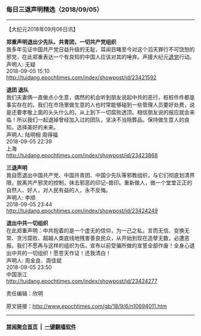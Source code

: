 ### 每日三退声明精选（2018/09/05）
------------------------

<p>【大纪元2018年09月06日讯】</p>
<p><strong>郑重声明退出少先队、共青团，一切共产党组织</strong><br />
我多年见证中国共产党日益升级的无耻，耳闻目睹至今对这个滔天罪行不可饶恕的邪党，在此郑重表达一个有良知的中国人应该对其的唾弃。声援大纪元<a href="http://www.epochtimes.com/gb/tag/%E9%80%80%E5%85%9A.html">退党</a>行动。<br />
声明人: 无疑<br />
2018-09-05 15:10<br />
<a href="http://tuidang.epochtimes.com/index/showpost/id/23421592">http://tuidang.epochtimes.com/index/showpost/id/23421592</a></p>
<p><strong>退团 退队</strong><br />
我们夫妻俩一直做点小生意，偶然的机会听到朋友说起中共的恶行，桩桩件件都是事实存在的。我们在市场里做生意的人也时常能够碰到一些管理人员要好处费，说是还要孝敬上面的头头什么的。从上到下一切腐败透顶。相信朋友说的报应就会来临！所以我们一起退掉曾经加入过的团队，坚决不当陪葬品。保持做生意人的良知，选择美好的未来。<br />
声明人: 陆明相 周得福<br />
2018-09-05 22:39<br />
上海<br />
<a href="http://tuidang.epochtimes.com/index/showpost/id/23423868">http://tuidang.epochtimes.com/index/showpost/id/23423868</a></p>
<p><strong>三退声明</strong><br />
我自愿退出中国共产党、中国共青团、中国少先队等邪教组织，与它们彻底划清界限，脱离共产邪灵的控制，抹去邪恶的印记&#8211;兽印。重新做人，做一个堂堂正正的自然人、好人，对人民有益的人，永不反悔。<br />
声明人: 李顺<br />
2018-09-05 23:44<br />
<a href="http://tuidang.epochtimes.com/index/showpost/id/23424249">http://tuidang.epochtimes.com/index/showpost/id/23424249</a></p>
<p><strong>退出中共一切组织</strong><br />
在此郑重声明：中共抱着的是一个虚无的信仰，为一己之私，言而无信、变换无常、贪污腐败、超越人类底线地残害善良民众，从开始到现在造孽无数，必遭恶报。我们不愿再与这样的组织为伍，宣布以前受骗所做的宣誓全部作废！全身心退出中共的一切组织！愿苍天作证！还我清白！<br />
声明人: 周金良、周佳斌<br />
2018-09-05 23:50<br />
中国浙江<br />
<a href="http://tuidang.epochtimes.com/index/showpost/id/23424277">http://tuidang.epochtimes.com/index/showpost/id/23424277</a></p>
<p>责任编辑：欣明</p>

原文链接：http://www.epochtimes.com/gb/18/9/6/n10694011.htm


------------------------
#### [禁闻聚合首页](https://github.com/gfw-breaker/banned-news/blob/master/README.md) &nbsp;|&nbsp;  [一键翻墙软件](https://github.com/gfw-breaker/nogfw/blob/master/README.md)